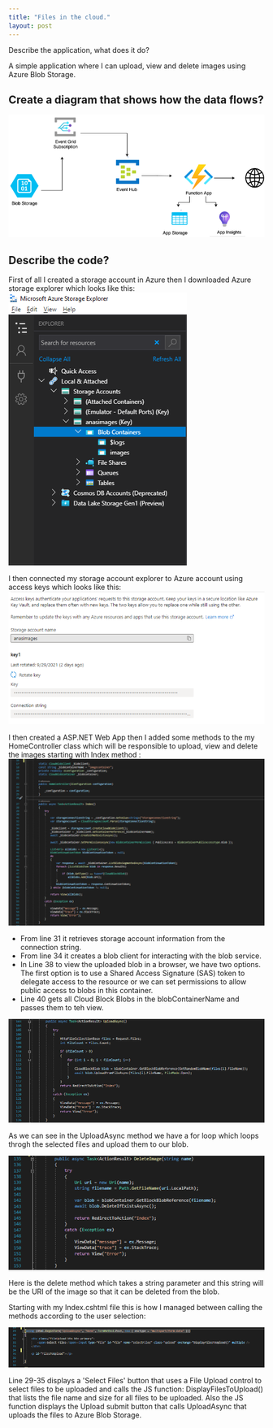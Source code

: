 ```yaml
---
title: "Files in the cloud."
layout: post
---
```

Describe the application, what does it do?

A simple application where I can upload, view and delete images using Azure Blob Storage.







## Create a diagram that shows how the data flows?
![DataFlow](https://github.com/ItsAnass/ItsAnass.github.io/blob/main/assets/Images/Untitled%20Diagram.png?raw=true)

## Describe the code?
First of all I created a storage account in Azure then I downloaded Azure storage explorer which looks like this:
![StorageExp](https://github.com/ItsAnass/ItsAnass.github.io/blob/main/assets/Images/Blobs/Storage%20Exp%202021-10-01%20134825.png?raw=true)

I then connected my storage account explorer to Azure account using access keys which looks like this:
![AccessKeys](https://github.com/ItsAnass/ItsAnass.github.io/blob/main/assets/Images/Blobs/Connection%20string%202021-10-01%20135316.png?raw=true)

I then created a ASP.NET Web App then I added some methods to the my HomeController class which will be responsible to upload, view and delete the images starting with Index method :
![Methods](https://github.com/ItsAnass/ItsAnass.github.io/blob/main/assets/Images/Blobs/Index%202021-10-01%20142210.png?raw=true)

* From line 31 it retrieves storage account information from the connection string.
* From line 34 it creates a blob client for interacting with the blob service.
* In Line 38 to view the uploaded blob in a browser, we have two options. The first option is to use a Shared Access Signature (SAS) token to delegate access to the resource or we can set permissions to allow public access to blobs in this container.
* Line 40 gets all Cloud Block Blobs in the blobContainerName and passes them to teh view.

![Methods](https://github.com/ItsAnass/ItsAnass.github.io/blob/main/assets/Images/Blobs/Uploadmethod2021-10-01%20144309.png?raw=true)

As we can see in the UploadAsync method we have a for loop which loops throgh the selected files and upload them to our blob.

![Methods](https://github.com/ItsAnass/ItsAnass.github.io/blob/main/assets/Images/Blobs/Delete%202021-10-01%20144513.png?raw=true)

Here is the delete method which takes a string parameter and this string will be the URI of the image so that it can be deleted from the blob. 

Starting with my Index.cshtml file this is how I managed between calling the methods according to the user selection:

![Methods](https://github.com/ItsAnass/ItsAnass.github.io/blob/main/assets/Images/Blobs/Screenshot%202021-10-01%20150807.png?raw=true)

Line 29-35 displays a 'Select Files' button that uses a File Upload control to select files to be uploaded and
calls the JS function: DisplayFilesToUpload() that lists the file name and size for all files to be uploaded.
Also the JS function displays the Upload submit button that calls UploadAsync that uploads the files to Azure Blob Storage.










